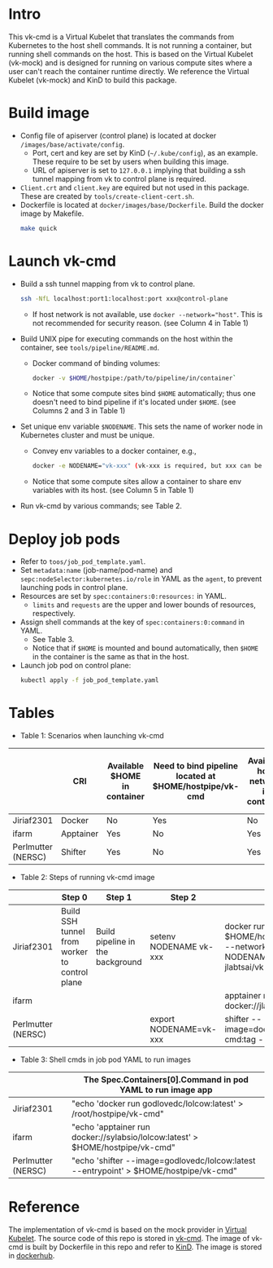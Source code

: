 # Intro
This vk-cmd is a Virtual Kubelet that translates the commands from Kubernetes to the host shell commands. It is not running a container, but running shell commands on the host. This is based on the Virtual Kubelet (vk-mock) and is designed for running on various compute sites where a user can't reach the container runtime directly. We reference the Virtual Kubelet (vk-mock) and KinD to build this package.

# Build image
- Config file of apiserver (control plane) is located at docker `/images/base/activate/config`. 
    - Port, cert and key are set by KinD (`~/.kube/config`), as an example. These require to be set by users when building this image.
    - URL of apiserver is set to `127.0.0.1` implying that building a ssh tunnel mapping from vk to control plane is required.
- `Client.crt` and `client.key` are equired but not used in this package. These are created by `tools/create-client-cert.sh`.
- Dockerfile is located at `docker/images/base/Dockerfile`. Build the docker image by Makefile. 
    ```bash
    make quick
    ```

# Launch vk-cmd
- Build a ssh tunnel mapping from vk to control plane. 
    ```bash
    ssh -NfL localhost:port1:localhost:port xxx@control-plane
    ```
    - If host network is not available, use `docker --network="host"`. This is not recommended for security reason. (see Column 4 in Table 1)

- Build UNIX pipe for executing commands on the host within the container, see `tools/pipeline/README.md`. 
    - Docker command of binding volumes: 
        ```bash
        docker -v $HOME/hostpipe:/path/to/pipeline/in/container`
        ```   
    - Notice that some compute sites bind `$HOME` automatically; thus one doesn't need to bind pipeline if it's located under `$HOME`. (see Columns 2 and 3 in Table 1)

- Set unique env variable `$NODENAME`. This sets the name of worker node in Kubernetes cluster and must be unique.
    - Convey env variables to a docker container, e.g.,
        ```bash
        docker -e NODENAME="vk-xxx" (vk-xxx is required, but xxx can be any string)
        ```
    - Notice that some compute sites allow a container to share env variables with its host. (see Column 5 in Table 1)
- Run vk-cmd by various commands; see Table 2.

# Deploy job pods
- Refer to `toos/job_pod_template.yaml`.
- Set `metadata:name` (job-name/pod-name) and `sepc:nodeSelector:kubernetes.io/role` in YAML as the `agent`, to prevent launching pods in control plane.
- Resources are set by `spec:containers:0:resources:` in YAML.
    - `limits` and `requests` are the upper and lower bounds of resources, respectively.
- Assign shell commands at the key of `spec:containers:0:command` in YAML.
    - See Table 3.
    - Notice that if `$HOME` is mounted and bound automatically, then `$HOME` in the container is the same as that in the host.
- Launch job pod on control plane: 
    ```bash
    kubectl apply -f job_pod_template.yaml
    ```

    

# Tables
- Table 1: Scenarios when launching vk-cmd

|                    | CRI       | Available $HOME in container | Need to bind pipeline located at $HOME/hostpipe/vk-cmd | Available host network in container | Available env variables from host shell |
|--------------------|-----------|------------------------------|---------------------------------------------------------|-------------------------------------|-----------------------------------------|
| Jiriaf2301         | Docker    | No                           | Yes                           | No                                  | No                                      |
| ifarm              | Apptainer | Yes                          | No                                                      | Yes                                 | Yes                                     |
| Perlmutter (NERSC) | Shifter   | Yes                          | No                                                      | Yes                                 | Yes                                     |

- Table 2: Steps of running vk-cmd image

|                    | Step 0                                        | Step 1                           | Step 2                | Step 3                                                                                                  |
|--------------------|-----------------------------------------------|----------------------------------|-----------------------|---------------------------------------------------------------------------------------------------------|
| Jiriaf2301         | Build SSH tunnel from worker to control plane | Build pipeline in the background | setenv NODENAME vk-xxx | docker run -d -v $HOME/hostpipe:/root/hostpipe --network="host" -e NODENAME=$NODENAME jlabtsai/vk-cmd:tag |
| ifarm              |                                               |                                  |                       | apptainer run docker://jlabtsai/vk-cmd:tag                                                              |
| Perlmutter (NERSC) |                                               |                                  | export NODENAME=vk-xxx | shifter --image=docker:jlabtsai/vk-cmd:tag --entrypoint                                               |



- Table 3: Shell cmds in job pod YAML to run images

|                    | The Spec.Containers[0].Command in pod YAML to run image app                                                             |
|--------------------|-------------------------------------------------------------------------------------------------|
| Jiriaf2301         | "echo 'docker run godlovedc/lolcow:latest' > /root/hostpipe/vk-cmd"                               |
| ifarm              | "echo 'apptainer run docker://sylabsio/lolcow:latest' > $HOME/hostpipe/vk-cmd"   |
| Perlmutter (NERSC) | "echo 'shifter --image=godlovedc/lolcow:latest --entrypoint' > $HOME/hostpipe/vk-cmd" |



# Reference
The implementation of vk-cmd is based on the mock provider in [Virtual Kubelet](https://github.com/virtual-kubelet/virtual-kubelet.). The source code of this repo is stored in [vk-cmd](https://github.com/tsaie79/virtual-kubelet-cmd). The image of vk-cmd is built by Dockerfile in this repo and refer to [KinD](https://github.com/kubernetes-sigs/kind). The image is stored in [dockerhub](https://hub.docker.com/repository/docker/jlabtsai/vk-cmd).